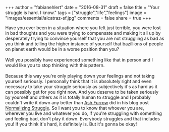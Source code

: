 +++
author = "fabianehlert"
date = "2016-08-31"
draft = false
title = "Your struggle is hard. I know."
tags = ["struggle","life","feelings"]
image = "images/essential/alcatraz-sf.jpg"
comments = false
share = true
+++

Have you ever been in a situation where you felt just terrible, you were lost in bad thoughts and you were trying to compensate and making it all up by desperately trying to convince yourself that you are not struggling as bad as you think and telling the higher instance of yourself that bazillions of people on planet earth would be in a worse position than you?
<br><br>Well you possibly have experienced something like that in person and I would like you to stop thinking with this pattern.
<br><br>Because this way you're only playing down your feelings and not taking yourself seriously. I personally think that it is absolutely right and even necessary to take your struggle seriously as subjectively it's as hard as it can possibly get for you right now. And you deserve to be taken seriously by yourself and others as it is totally human to struggle and I probably couldn't write it down any better than [Ash Furrow](https://twitter.com/ashfurrow) did in his blog post [Normalizing Struggle](https://ashfurrow.com/blog/normalizing-struggle/).
So I want you to know that whoever you are, wherever you live and whatever you do, if you're struggling with something and feeling bad, don't play it down. Everybody struggles and that includes you! If you think it's hard, it definitely is. But it's gonna be okay!
